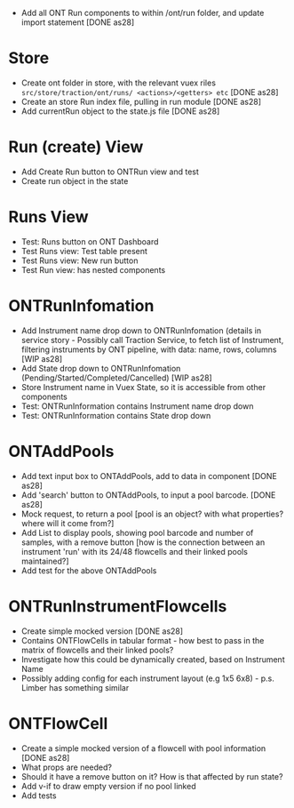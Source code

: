 - Add all ONT Run components to within /ont/run folder, and update import statement [DONE as28]

# Store

- Create ont folder in store, with the relevant vuex riles `src/store/traction/ont/runs/ <actions>/<getters> etc` [DONE as28]
- Create an store Run index file, pulling in run module [DONE as28]
- Add currentRun object to the state.js file [DONE as28]

# Run (create) View

- Add Create Run button to ONTRun view and test
- Create run object in the state

# Runs View

- Test: Runs button on ONT Dashboard
- Test Runs view: Test table present
- Test Runs view: New run button
- Test Run view: has nested components

# ONTRunInfomation

- Add Instrument name drop down to ONTRunInfomation (details in service story - Possibly call Traction Service, to fetch list of Instrument, filtering instruments by ONT pipeline, with data: name, rows, columns [WIP as28]
- Add State drop down to ONTRunInfomation (Pending/Started/Completed/Cancelled) [WIP as28]
- Store Instrument name in Vuex State, so it is accessible from other components
- Test: ONTRunInformation contains Instrument name drop down
- Test: ONTRunInformation contains State drop down

# ONTAddPools

- Add text input box to ONTAddPools, add to data in component [DONE as28]
- Add 'search' button to ONTAddPools, to input a pool barcode. [DONE as28]
- Mock request, to return a pool [pool is an object? with what properties? where will it come from?]
- Add List to display pools, showing pool barcode and number of samples, with a remove button [how is the connection between an instrument 'run' with its 24/48 flowcells and their linked pools maintained?]
- Add test for the above ONTAddPools

# ONTRunInstrumentFlowcells

- Create simple mocked version [DONE as28]
- Contains ONTFlowCells in tabular format - how best to pass in the matrix of flowcells and their linked pools?
- Investigate how this could be dynamically created, based on Instrument Name
- Possibly adding config for each instrument layout (e.g 1x5 6x8) - p.s. Limber has something similar

# ONTFlowCell

- Create a simple mocked version of a flowcell with pool information [DONE as28]
- What props are needed?
- Should it have a remove button on it? How is that affected by run state?
- Add v-if to draw empty version if no pool linked
- Add tests
